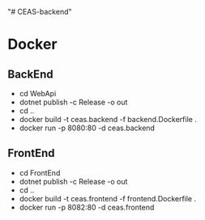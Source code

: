 "# CEAS-backend" 

# Docker

## BackEnd 

- cd WebApi
- dotnet publish -c Release -o out
- cd ..
- docker build -t ceas.backend -f backend.Dockerfile .
- docker run -p 8080:80 -d ceas.backend

## FrontEnd

- cd FrontEnd
- dotnet publish -c Release -o out
- cd ..
- docker build -t ceas.frontend -f frontend.Dockerfile .
- docker run -p 8082:80 -d ceas.frontend
